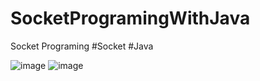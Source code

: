# SocketProgramingWithJava
 Socket Programing #Socket #Java
 
![image](https://user-images.githubusercontent.com/100219838/197736567-04848ae8-c531-4674-bfef-9e50e4aebdca.png)
![image](https://user-images.githubusercontent.com/100219838/197737097-f430545d-8d57-4f0a-ad52-9a455bcaf8f1.png)
 

